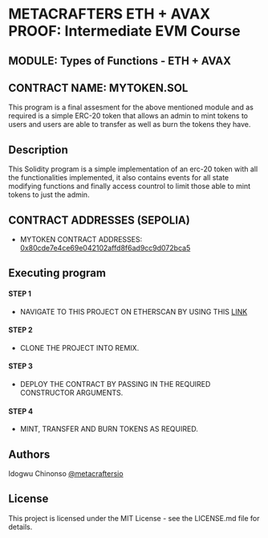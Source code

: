 # METACRAFTERS ETH + AVAX PROOF: Intermediate EVM Course
## MODULE: Types of Functions - ETH + AVAX
## CONTRACT NAME: MYTOKEN.SOL

This program is a final assesment for the above mentioned module and as required is a simple ERC-20 token that allows an admin to mint tokens to users and users are able to transfer as well as burn the tokens they have.


## Description
This Solidity program is a simple implementation of an erc-20 token with all the functionalities implemented, it also contains events for all state modifying functions and finally access countrol to limit those able to mint tokens to just the admin.


## CONTRACT ADDRESSES (SEPOLIA)
- MYTOKEN CONTRACT ADDRESSES: [0x80cde7e4ce69e042102affd8f6ad9cc9d072bca5](https://sepolia.etherscan.io/address/0x80cde7e4ce69e042102affd8f6ad9cc9d072bca5#writeContract)


## Executing program
#### STEP 1
- NAVIGATE TO THIS PROJECT ON ETHERSCAN BY USING THIS [LINK](https://sepolia.etherscan.io/address/0x80cde7e4ce69e042102affd8f6ad9cc9d072bca5#writeContract)

#### STEP 2
- CLONE THE PROJECT INTO REMIX.

#### STEP 3
- DEPLOY THE CONTRACT BY PASSING IN THE REQUIRED CONSTRUCTOR ARGUMENTS.

#### STEP 4
- MINT, TRANSFER AND BURN TOKENS AS REQUIRED.


## Authors
Idogwu Chinonso
[@metacraftersio](https://twitter.com/ChinonsoIdogwu)


## License
This project is licensed under the MIT License - see the LICENSE.md file for details.